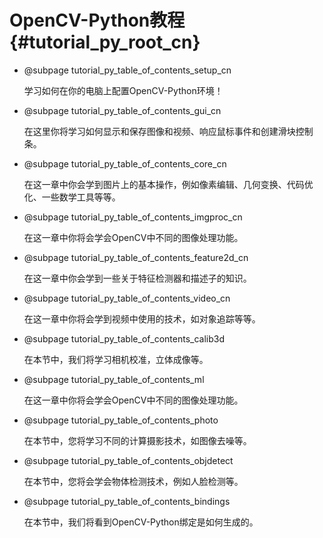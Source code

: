 # OpenCV-Python教程 {#tutorial_py_root_cn}

- @subpage tutorial_py_table_of_contents_setup_cn

  学习如何在你的电脑上配置OpenCV-Python环境！

- @subpage tutorial_py_table_of_contents_gui_cn

  在这里你将学习如何显示和保存图像和视频、响应鼠标事件和创建滑块控制条。

- @subpage tutorial_py_table_of_contents_core_cn

  在这一章中你会学到图片上的基本操作，例如像素编辑、几何变换、代码优化、一些数学工具等等。

- @subpage tutorial_py_table_of_contents_imgproc_cn

  在这一章中你将会学会OpenCV中不同的图像处理功能。

- @subpage tutorial_py_table_of_contents_feature2d_cn

  在这一章中你会学到一些关于特征检测器和描述子的知识。

- @subpage tutorial_py_table_of_contents_video_cn

  在这一章中你将会学到视频中使用的技术，如对象追踪等等。

- @subpage tutorial_py_table_of_contents_calib3d

  在本节中，我们将学习相机校准，立体成像等。

- @subpage tutorial_py_table_of_contents_ml

  在这一章中你将会学会OpenCV中不同的图像处理功能。

- @subpage tutorial_py_table_of_contents_photo

  在本节中，您将学习不同的计算摄影技术，如图像去噪等。

- @subpage tutorial_py_table_of_contents_objdetect

  在本节中，您将会学会物体检测技术，例如人脸检测等。

- @subpage tutorial_py_table_of_contents_bindings

  在本节中，我们将看到OpenCV-Python绑定是如何生成的。

